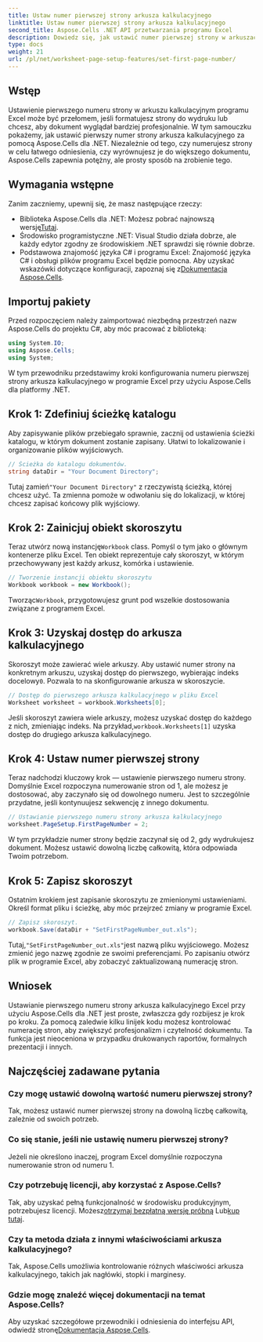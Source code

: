 ```yaml
---
title: Ustaw numer pierwszej strony arkusza kalkulacyjnego
linktitle: Ustaw numer pierwszej strony arkusza kalkulacyjnego
second_title: Aspose.Cells .NET API przetwarzania programu Excel
description: Dowiedz się, jak ustawić numer pierwszej strony w arkuszach kalkulacyjnych programu Excel przy użyciu Aspose.Cells dla .NET, korzystając z tego łatwego w użyciu przewodnika. Zawiera instrukcje krok po kroku.
type: docs
weight: 21
url: /pl/net/worksheet-page-setup-features/set-first-page-number/
---
```

## Wstęp
Ustawienie pierwszego numeru strony w arkuszu kalkulacyjnym programu Excel może być przełomem, jeśli formatujesz strony do wydruku lub chcesz, aby dokument wyglądał bardziej profesjonalnie. W tym samouczku pokażemy, jak ustawić pierwszy numer strony arkusza kalkulacyjnego za pomocą Aspose.Cells dla .NET. Niezależnie od tego, czy numerujesz strony w celu łatwego odniesienia, czy wyrównujesz je do większego dokumentu, Aspose.Cells zapewnia potężny, ale prosty sposób na zrobienie tego.
## Wymagania wstępne
Zanim zaczniemy, upewnij się, że masz następujące rzeczy:
-  Biblioteka Aspose.Cells dla .NET: Możesz pobrać najnowszą wersję[Tutaj](https://releases.aspose.com/cells/net/).
- Środowisko programistyczne .NET: Visual Studio działa dobrze, ale każdy edytor zgodny ze środowiskiem .NET sprawdzi się równie dobrze.
- Podstawowa znajomość języka C# i programu Excel: Znajomość języka C# i obsługi plików programu Excel będzie pomocna.
 Aby uzyskać wskazówki dotyczące konfiguracji, zapoznaj się z[Dokumentacja Aspose.Cells](https://reference.aspose.com/cells/net/).
## Importuj pakiety
Przed rozpoczęciem należy zaimportować niezbędną przestrzeń nazw Aspose.Cells do projektu C#, aby móc pracować z biblioteką:
```csharp
using System.IO;
using Aspose.Cells;
using System;
```
W tym przewodniku przedstawimy kroki konfigurowania numeru pierwszej strony arkusza kalkulacyjnego w programie Excel przy użyciu Aspose.Cells dla platformy .NET.
## Krok 1: Zdefiniuj ścieżkę katalogu
Aby zapisywanie plików przebiegało sprawnie, zacznij od ustawienia ścieżki katalogu, w którym dokument zostanie zapisany. Ułatwi to lokalizowanie i organizowanie plików wyjściowych.
```csharp
// Ścieżka do katalogu dokumentów.
string dataDir = "Your Document Directory";
```
 Tutaj zamień`"Your Document Directory"` z rzeczywistą ścieżką, której chcesz użyć. Ta zmienna pomoże w odwołaniu się do lokalizacji, w której chcesz zapisać końcowy plik wyjściowy.
## Krok 2: Zainicjuj obiekt skoroszytu
 Teraz utwórz nową instancję`Workbook` class. Pomyśl o tym jako o głównym kontenerze pliku Excel. Ten obiekt reprezentuje cały skoroszyt, w którym przechowywany jest każdy arkusz, komórka i ustawienie.
```csharp
// Tworzenie instancji obiektu skoroszytu
Workbook workbook = new Workbook();
```
 Tworząc`Workbook`, przygotowujesz grunt pod wszelkie dostosowania związane z programem Excel.
## Krok 3: Uzyskaj dostęp do arkusza kalkulacyjnego
Skoroszyt może zawierać wiele arkuszy. Aby ustawić numer strony na konkretnym arkuszu, uzyskaj dostęp do pierwszego, wybierając indeks docelowy`0`. Pozwala to na skonfigurowanie arkusza w skoroszycie.
```csharp
// Dostęp do pierwszego arkusza kalkulacyjnego w pliku Excel
Worksheet worksheet = workbook.Worksheets[0];
```
 Jeśli skoroszyt zawiera wiele arkuszy, możesz uzyskać dostęp do każdego z nich, zmieniając indeks. Na przykład,`workbook.Worksheets[1]` uzyska dostęp do drugiego arkusza kalkulacyjnego.
## Krok 4: Ustaw numer pierwszej strony
Teraz nadchodzi kluczowy krok — ustawienie pierwszego numeru strony. Domyślnie Excel rozpoczyna numerowanie stron od 1, ale możesz je dostosować, aby zaczynało się od dowolnego numeru. Jest to szczególnie przydatne, jeśli kontynuujesz sekwencję z innego dokumentu.
```csharp
// Ustawianie pierwszego numeru strony arkusza kalkulacyjnego
worksheet.PageSetup.FirstPageNumber = 2;
```
W tym przykładzie numer strony będzie zaczynał się od 2, gdy wydrukujesz dokument. Możesz ustawić dowolną liczbę całkowitą, która odpowiada Twoim potrzebom.
## Krok 5: Zapisz skoroszyt
Ostatnim krokiem jest zapisanie skoroszytu ze zmienionymi ustawieniami. Określ format pliku i ścieżkę, aby móc przejrzeć zmiany w programie Excel.
```csharp
// Zapisz skoroszyt.
workbook.Save(dataDir + "SetFirstPageNumber_out.xls");
```
 Tutaj,`"SetFirstPageNumber_out.xls"`jest nazwą pliku wyjściowego. Możesz zmienić jego nazwę zgodnie ze swoimi preferencjami. Po zapisaniu otwórz plik w programie Excel, aby zobaczyć zaktualizowaną numerację stron.
## Wniosek
Ustawianie pierwszego numeru strony arkusza kalkulacyjnego Excel przy użyciu Aspose.Cells dla .NET jest proste, zwłaszcza gdy rozbijesz je krok po kroku. Za pomocą zaledwie kilku linijek kodu możesz kontrolować numerację stron, aby zwiększyć profesjonalizm i czytelność dokumentu. Ta funkcja jest nieoceniona w przypadku drukowanych raportów, formalnych prezentacji i innych.
## Najczęściej zadawane pytania
### Czy mogę ustawić dowolną wartość numeru pierwszej strony?  
Tak, możesz ustawić numer pierwszej strony na dowolną liczbę całkowitą, zależnie od swoich potrzeb.
### Co się stanie, jeśli nie ustawię numeru pierwszej strony?  
Jeżeli nie określono inaczej, program Excel domyślnie rozpoczyna numerowanie stron od numeru 1.
### Czy potrzebuję licencji, aby korzystać z Aspose.Cells?  
 Tak, aby uzyskać pełną funkcjonalność w środowisku produkcyjnym, potrzebujesz licencji. Możesz[otrzymaj bezpłatną wersję próbną](https://releases.aspose.com/) Lub[kup tutaj](https://purchase.aspose.com/buy).
### Czy ta metoda działa z innymi właściwościami arkusza kalkulacyjnego?  
Tak, Aspose.Cells umożliwia kontrolowanie różnych właściwości arkusza kalkulacyjnego, takich jak nagłówki, stopki i marginesy.
### Gdzie mogę znaleźć więcej dokumentacji na temat Aspose.Cells?  
 Aby uzyskać szczegółowe przewodniki i odniesienia do interfejsu API, odwiedź stronę[Dokumentacja Aspose.Cells](https://reference.aspose.com/cells/net/).
